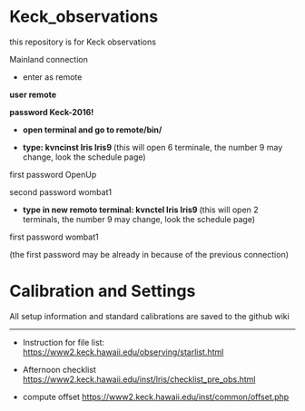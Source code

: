 # Keck_observations

this repository is for Keck observations


Mainland connection

- enter as remote  

<b> user       remote </b>

<b> password   Keck-2016! </b>


- <b> open terminal and go to remote/bin/ </b>

- <b> type: kvncinst    lris lris9 </b> (this will open 6 terminale, the number 9 may change, look the schedule page)

first password    OpenUp

second password   wombat1


- <b> type in new remoto terminal: kvnctel    lris lris9 </b> (this will open 2 terminals, the number 9 may change, look the schedule page)

first password    wombat1

(the first password may be already in because of the previous connection)

# Calibration and Settings

All setup information and standard calibrations are saved to the github wiki

_______________________________________________________
- Instruction for file list:
https://www2.keck.hawaii.edu/observing/starlist.html


- Afternoon checklist 
https://www2.keck.hawaii.edu/inst/lris/checklist_pre_obs.html

- compute offset
https://www2.keck.hawaii.edu/inst/common/offset.php


